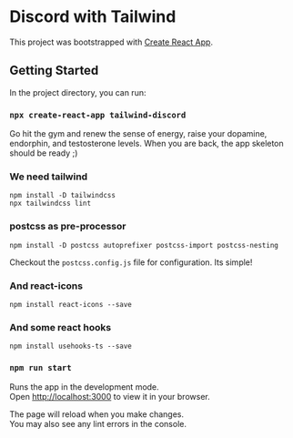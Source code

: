 # Discord with Tailwind

This project was bootstrapped with [Create React App](https://github.com/facebook/create-react-app).

## Getting Started

In the project directory, you can run:

### `npx create-react-app tailwind-discord`

Go hit the gym and renew the sense of energy, raise your dopamine, endorphin, and testosterone levels. When you are back, the app skeleton should be ready ;)

### We need tailwind

```
npm install -D tailwindcss
npx tailwindcss lint
```

### postcss as pre-processor

```
npm install -D postcss autoprefixer postcss-import postcss-nesting
```

Checkout the `postcss.config.js` file for configuration. Its simple!

### And react-icons

`npm install react-icons --save`

### And some react hooks

`npm install usehooks-ts --save`

### `npm run start`

Runs the app in the development mode.\
Open [http://localhost:3000](http://localhost:3000) to view it in your browser.

The page will reload when you make changes.\
You may also see any lint errors in the console.
